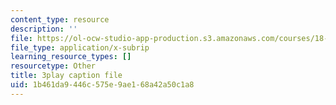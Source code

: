 ```yaml
---
content_type: resource
description: ''
file: https://ol-ocw-studio-app-production.s3.amazonaws.com/courses/18-01sc-single-variable-calculus-fall-2010/1b461da9446c575e9ae168a42a50c1a8_PNTnmH6jsRI.vtt
file_type: application/x-subrip
learning_resource_types: []
resourcetype: Other
title: 3play caption file
uid: 1b461da9-446c-575e-9ae1-68a42a50c1a8
---
```

